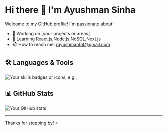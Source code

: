 # Hi there 👋 I'm Ayushman Sinha

Welcome to my GitHub profile! I'm passionate about:

- 🔭 Working on [your projects or areas]
- 🌱 Learning React.js,Node.js,NoSQL,Next.js
- 📫 How to reach me: rayushman04@gmail.com

## 🛠️ Languages & Tools

![Your skills badges or icons, e.g.,](https://skillicons.dev/icons?i=python,js,react,html,css,git,cpp)

## 📊 GitHub Stats

![Your GitHub stats](https://github-readme-stats.vercel.app/api?username=yourusername&show_icons=true&theme=default)

<!-- You can also add GitHub streaks, top languages, etc. -->

---

Thanks for stopping by! ⭐️
